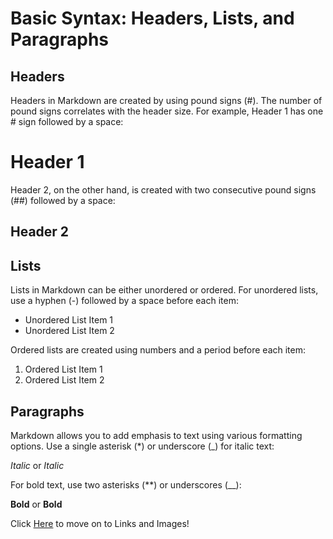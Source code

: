# Basic Syntax: Headers, Lists, and Paragraphs

## Headers

Headers in Markdown are created by using pound signs (#). The number of pound signs correlates with the header size. For example, Header 1 has one # sign followed by a space:

# Header 1

Header 2, on the other hand, is created with two consecutive pound signs (##) followed by a space:

## Header 2

## Lists

Lists in Markdown can be either unordered or ordered. For unordered lists, use a hyphen (-) followed by a space before each item:

- Unordered List Item 1
- Unordered List Item 2

Ordered lists are created using numbers and a period before each item:

1. Ordered List Item 1
2. Ordered List Item 2

## Paragraphs

Markdown allows you to add emphasis to text using various formatting options. Use a single asterisk (*) or underscore (_) for italic text:

*Italic* or _Italic_

For bold text, use two asterisks (**) or underscores (__):

**Bold** or __Bold__

Click [Here](linksandimages.md) to move on to Links and Images!
